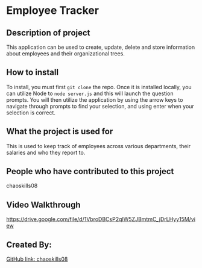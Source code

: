 # Employee Tracker
## Description of project
This application can be used to create, update, delete and store information about employees and their organizational trees. 
## How to install
To install, you must first `git clone` the repo. Once it is installed locally, you can utilize Node to `node server.js` and this will launch the question prompts. You will then utilize the application by using the arrow keys to navigate through prompts to find your selection, and using enter when your selection is correct. 
## What the project is used for
This is used to keep track of employees across various departments, their salaries and who they report to.
## People who have contributed to this project
chaoskills08
## Video Walkthrough
https://drive.google.com/file/d/1VbroDBCsP2qIW5ZJBmtmC_jDrLHyy15M/view
## Created By:
[GitHub link: chaoskills08](https://github.com/chaoskills08)
  
